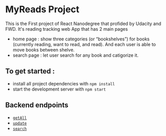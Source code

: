 # MyReads Project

This is the First project of React Nanodegree that profided by Udacity and FWD.
It's reading tracking web App that has 2 main pages

- home page : show three categories (or “bookshelves”) for books (currently reading, want to read, and read). And each user is able to move books between shelve.
- search page : let user search for any book and catigorize it.

## To get started :

- install all project dependencies with `npm install`
- start the development server with `npm start`

## Backend endpoints

- [`getAll`](#getall)
- [`update`](#update)
- [`search`](#search)
